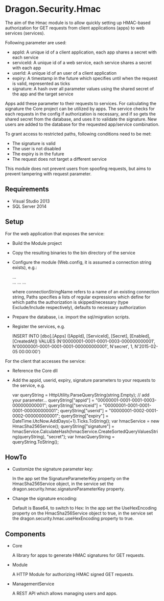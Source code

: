 Dragon.Security.Hmac
====================

The aim of the Hmac module is to allow quickly setting up HMAC-based authorization 
for GET requests from client applications (apps) to web services (services).

Following parameter are used:

* appId: A unique id of a client application, each app shares a secret with each service
* serviceId: A unique id of a web service, each service shares a secret with each app
* userId: A unique id of an user of a client application
* expiry: A timestamp in the future which specifies until when the request is valid, represented as ticks
* signature: A hash over all parameter values using the shared secret of the app and the target service

Apps add these parameter to their requests to services. For calculating the signature the Core project can be utilized by apps.
The service checks for each requests in the config if authorization is necessary, and if so gets the shared secret from the database,
and uses it to validate the signature. New users are added to the database for the requested app/service combination.

To grant access to restricted paths, following conditions need to be met:

* The signature is valid
* The user is not disabled
* The expiry is in the future
* The request does not target a different service

This module does not prevent users from spoofing requests, but aims to prevent tampering with request parameter.


Requirements
------------

* Visual Studio 2013
* SQL Server 2014


Setup
-----

For the web application that exposes the service:

* Build the Module project
* Copy the resulting binaries to the bin directory of the service
* Configure the module (Web.config, it is assumed a connection string exists), e.g.:

    <configuration>
      <configSections>
        ...
        <sectionGroup name="dragon">
          <sectionGroup name="security">
            <section name="hmac" type="Dragon.Security.Hmac.Module.Configuration.DragonSecurityHmacSection, Dragon.Security.Hmac.Module" />
          </sectionGroup>
        </sectionGroup>
        ...
      </configSections>
      ...
      <dragon>
        <security>
          <hmac
            serviceId="00000001-0001-0001-0001-000000000001"
            connectionStringName="DefaultConnection"
            usersTableName="Users"
            appsTableName="Apps">
            <Paths>
              <add name="allowed" path="^/Home/Public/.*$" type="Exclude" />
              <add name="default" path=".*" type="Include" />
            </Paths>
          </hmac>
        </security>
      </dragon>
      ...
    <configuration>

    where 
    connectionStringName refers to a name of an existing connection string, 
    Paths specifies a lists of regular expressions which define for which paths the authorization is skipped/necessary (type Exclude/Include respectively), defaults to necessary authorization


* Prepare the database, i.e. import the sql/migration scripts.

* Register the services, e.g.

    INSERT INTO [dbo].[Apps] ([AppId], [ServiceId], [Secret], [Enabled], [CreatedAt]) VALUES 
        (N'00000001-0001-0001-0003-000000000001', N'00000001-0001-0001-0001-000000000001', N'secret', 1, N'2015-02-05 00:00:00')


For the client that accesses the service:

* Reference the Core dll
* Add the appid, userid, expiry, signature parameters to your requests to the service, e.g.

    var queryString = HttpUtility.ParseQueryString(string.Empty);
    // add your parameter...
    queryString["appid"] = "00000001-0001-0001-0003-000000000001";
    queryString["serviceid"] = "00000001-0001-0001-0001-000000000001";
    queryString["userid"] = "00000001-0002-0001-0002-000000000001";
    queryString["expiry"] = DateTime.UtcNow.AddDays(+1).Ticks.ToString();
    var hmacService = new HmacSha256Service();
    queryString["signature"] = hmacService.CalculateHash(hmacService.CreateSortedQueryValuesString(queryString), "secret");
    var hmacQueryString = queryString.ToString();


HowTo
-----

* Customize the signature parameter key:

    In the app set the SignatureParameterKey property on the HmacSha256Service object, 
    in the service set the dragon.security.hmac.signatureParameterKey property.

* Change the signature encoding:

    Default is Base64, to switch to Hex:
    In the app set the UseHexEncoding property on the HmacSha256Service object to true,
    in the service set the dragon.security.hmac.useHexEncoding property to true.


Components
----------

* Core

  A library for apps to generate HMAC signatures for GET requests.

* Module

  A HTTP Module for authorizing HMAC signed GET requests.

* ManagementService

  A REST API which allows managing users and apps.
